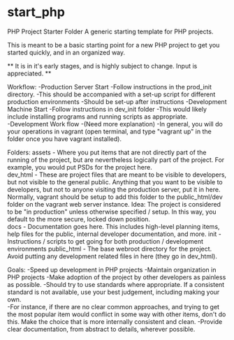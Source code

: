 start_php
=========
PHP Project Starter Folder
A generic starting template for PHP projects.

This is meant to be a basic starting point for a new PHP project to get you started quickly, and in an organized way.  

** It is in it's early stages, and is highly subject to change.  Input is appreciated. **

Workflow:
	-Production Server Start
		-Follow instructions in the prod_init directory.
			-This should be accompanied with a set-up script for different production environments
		-Should be set-up after instructions
	-Development Machine Start
		-Follow instructions in dev_init folder 
			-This would likely include installing programs and running scripts as appropriate.  
	-Development Work flow
		-(Need more explanation)
		-In general, you will do your operations in vagrant (open terminal, and type "vagrant up" in the folder once you have vagrant installed).  
		
Folders:
assets - Where you put items that are not directly part of the running of the project, but are nevertheless logically part of the project.
	For example, you would put PSDs for the project here.  
dev_html - These are project files that are meant to be visible to developers, but not visible to the general public.  Anything that you want to be visible to developers, but not to anyone visiting the production server, put it in here.  
	Normally, vagrant should be setup to add this folder to the public_html/dev folder on the vagrant web server instance.
	Idea: The project is considered to be "in production" unless otherwise specified / setup.  In this way, you default to the more secure, locked down position.  
docs - Documentation goes here.  This includes high-level planning items, help files for the public, internal developer documentation, and more.
	init - Instructions / scripts to get going for both production / development environments
public_html - The base webroot directory for the project.  Avoid putting any development related files in here (they go in dev_html).
	
Goals:
-Speed up development in PHP projects
-Maintain organization in PHP projects
-Make adoption of the project by other developers as painless as possible.
-Should try to use standards where appropriate.  If a consistent standard is not available, use your best judgement, including making your own.  
	-For instance, if there are no clear common approaches, and trying to get the most popular item would conflict in some way with other items, don't do this.  Make the choice that is more internally consistent and clean.
-Provide clear documentation, from abstract to details, wherever possible.